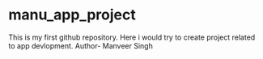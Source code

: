 # manu_app_project
This is my first github repository. Here i would try to create project related to app devlopment.
Author- Manveer Singh
